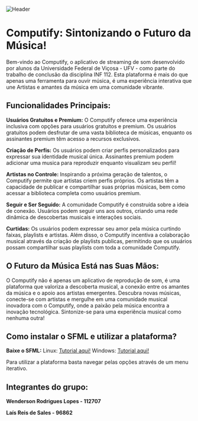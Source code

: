 ![Header](https://github.com/INF112-Programacao2/20232-team-7/assets/132304981/c5ad9163-ff68-4cc0-b3a8-aa5c81428924)
<h1>Computify: Sintonizando o Futuro da Música!</h1>
<p>Bem-vindo ao Computify, o aplicativo de streaming de som desenvolvido por alunos da Universidade Federal de Viçosa - UFV - como parte do trabalho de conclusão da disciplina INF 112. Esta plataforma é mais do que apenas uma ferramenta para ouvir música, é uma experiência interativa que une Artistas e amantes da música em uma comunidade vibrante.</p>

<h2>Funcionalidades Principais:</h2>
<p><b>Usuários Gratuitos e Premium:</b> O Computify oferece uma experiência inclusiva com opções para usuários gratuitos e premium. Os usuários gratuitos podem desfrutar de uma vasta biblioteca de músicas, enquanto os assinantes premium têm acesso a recursos exclusivos.</p>
<p><b>Criação de Perfis:</b> Os usuários podem criar perfis personalizados para expressar sua identidade musical única. Assinantes premium podem adicionar uma musica para reproduzir enquanto visualizam seu perfil!</p>
<p><b>Artistas no Controle:</b> Inspirando a próxima geração de talentos, o Computify permite que artistas criem perfis próprios. Os artistas têm a capacidade de publicar e compartilhar suas próprias músicas, bem como acessar a biblioteca completa como usuários premium.</p>
<p><b>Seguir e Ser Seguido:</b> A comunidade Computify é construída sobre a ideia de conexão. Usuários podem seguir uns aos outros, criando uma rede dinâmica de descobertas musicais e interações sociais.</p>
<p><b>Curtidas:</b> Os usuários podem expressar seu amor pela música curtindo faixas, playlists e artistas. Além disso, o Computify incentiva a colaboração musical através da criação de playlists publicas, permitindo que os usuários possam compartilhar suas playlists com toda a comunidade Computify.</p>

<h2>O Futuro da Música Está nas Suas Mãos:</h2>
<p>O Computify não é apenas um aplicativo de reprodução de som, é uma plataforma que valoriza a descoberta musical, a conexão entre os amantes da música e o apoio aos artistas emergentes. Descubra novas músicas, conecte-se com artistas e mergulhe em uma comunidade musical inovadora com o Computify, onde a paixão pela música encontra a inovação tecnológica. Sintonize-se para uma experiência musical como nenhuma outra!</p>

<h2>Como instalar o SFML e utilizar a plataforma?</h2>
<p><b>Baixe o SFML:</b> Linux: <a href="https://www.sfml-dev.org/tutorials/2.6/">Tutorial aqui!</a>        Windows: <a href="https://www.youtube.com/watch?v=4fcTqmT0Hhg&t=234s&ab_channel=Tuffle">Tutorial aqui!</a></p>
<p>Para utilizar a plataforma basta navegar pelas opções através de um menu iterativo.</p>

<h2>Integrantes do grupo:</h2>
<p><b>Wenderson Rodrigues Lopes - 112707</b></p>
<p><b>Laís Reis de Sales - 96862</b></p>
